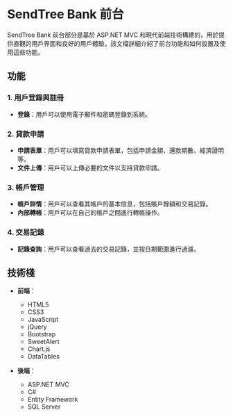 # SendTree Bank 前台

SendTree Bank 前台部分是基於 ASP.NET MVC 和現代前端技術構建的，用於提供直觀的用戶界面和良好的用戶體驗。該文檔詳細介紹了前台功能和如何設置及使用這些功能。

## 功能

### 1. 用戶登錄與註冊
- **登錄**：用戶可以使用電子郵件和密碼登錄到系統。

### 2. 貸款申請
- **申請表單**：用戶可以填寫貸款申請表單，包括申請金額、還款期數、經濟證明等。
- **文件上傳**：用戶可以上傳必要的文件以支持貸款申請。

### 3. 帳戶管理
- **帳戶詳情**：用戶可以查看其帳戶的基本信息，包括賬戶餘額和交易記錄。
- **內部轉帳**：用戶可以在自己的帳戶之間進行轉帳操作。

### 4. 交易記錄
- **記錄查詢**：用戶可以查看過去的交易記錄，並按日期範圍進行過濾。

## 技術棧

- **前端**：
  - HTML5
  - CSS3
  - JavaScript
  - jQuery
  - Bootstrap
  - SweetAlert
  - Chart.js
  - DataTables

- **後端**：
  - ASP.NET MVC
  - C#
  - Entity Framework
  - SQL Server
